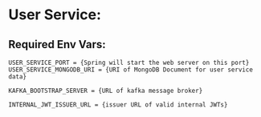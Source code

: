 # User Service:

## Required Env Vars:

```  
USER_SERVICE_PORT = {Spring will start the web server on this port}
USER_SERVICE_MONGODB_URI = {URI of MongoDB Document for user service data}

KAFKA_BOOTSTRAP_SERVER = {URL of kafka message broker}

INTERNAL_JWT_ISSUER_URL = {issuer URL of valid internal JWTs}
```